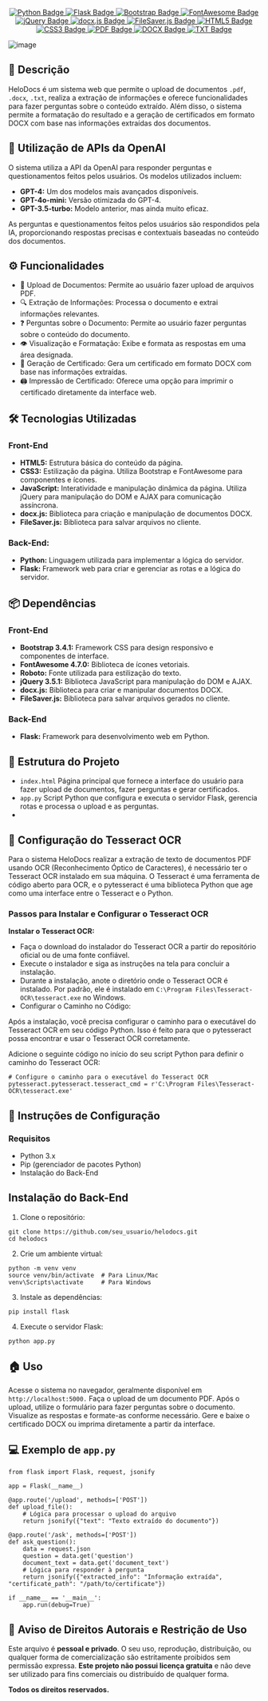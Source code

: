 <p align="center">
  <a href="https://www.python.org/">
    <img src="https://img.shields.io/badge/-Python-3776AB?style=flat-square&logo=python&logoColor=white" alt="Python Badge" />
  </a>
  <a href="https://flask.palletsprojects.com/en/2.3.x/">
    <img src="https://img.shields.io/badge/-Flask-000000?style=flat-square&logo=flask&logoColor=white" alt="Flask Badge" />
  </a>
  <a href="https://getbootstrap.com/">
    <img src="https://img.shields.io/badge/-Bootstrap-563D7C?style=flat-square&logo=bootstrap&logoColor=white" alt="Bootstrap Badge" />
  </a>
  <a href="https://fontawesome.com/">
    <img src="https://img.shields.io/badge/-FontAwesome-339AF0?style=flat-square&logo=font-awesome&logoColor=white" alt="FontAwesome Badge" />
  </a>
  <a href="https://jquery.com/">
    <img src="https://img.shields.io/badge/-jQuery-0769AD?style=flat-square&logo=jquery&logoColor=white" alt="jQuery Badge" />
  </a>
  <a href="https://github.com/dolanmiu/docx">
    <img src="https://img.shields.io/badge/-docx.js-000000?style=flat-square&logo=docx&logoColor=white" alt="docx.js Badge" />
  </a>
  <a href="https://github.com/eligrey/FileSaver.js">
    <img src="https://img.shields.io/badge/-FileSaver.js-FFD400?style=flat-square&logo=file-saver&logoColor=white" alt="FileSaver.js Badge" />
  </a>
  <a href="https://developer.mozilla.org/en-US/docs/Web/HTML">
    <img src="https://img.shields.io/badge/-HTML5-E34F26?style=flat-square&logo=html5&logoColor=white" alt="HTML5 Badge" />
  </a>
  <a href="https://developer.mozilla.org/en-US/docs/Web/CSS">
    <img src="https://img.shields.io/badge/-CSS3-1572B6?style=flat-square&logo=css3&logoColor=white" alt="CSS3 Badge" />
  </a>
  <a href="https://www.adobe.com/acrobat/pdf-reader.html">
    <img src="https://img.shields.io/badge/-PDF-000000?style=flat-square&logo=pdf&logoColor=white" alt="PDF Badge" />
  </a>
  <a href="https://www.microsoft.com/en-us/microsoft-365/word">
    <img src="https://img.shields.io/badge/-DOCX-000000?style=flat-square&logo=word&logoColor=white" alt="DOCX Badge" />
  </a>
  <a href="https://en.wikipedia.org/wiki/Plain_text">
    <img src="https://img.shields.io/badge/-TXT-000000?style=flat-square&logo=text-file&logoColor=white" alt="TXT Badge" />
  </a>
</p>

![image](https://github.com/user-attachments/assets/45e15f7a-b7e0-4ac8-8f44-7c6c908bbc75)

## 📜 Descrição
HeloDocs é um sistema web que permite o upload de documentos ```.pdf```, ```.docx```, ```.txt```, realiza a extração de informações e oferece funcionalidades para fazer perguntas sobre o conteúdo extraído. Além disso, o sistema permite a formatação do resultado e a geração de certificados em formato DOCX com base nas informações extraídas dos documentos.

## 🔗 Utilização de APIs da OpenAI

O sistema utiliza a API da OpenAI para responder perguntas e questionamentos feitos pelos usuários. Os modelos utilizados incluem:
- **GPT-4:** Um dos modelos mais avançados disponíveis.
- **GPT-4o-mini:** Versão otimizada do GPT-4.
- **GPT-3.5-turbo:** Modelo anterior, mas ainda muito eficaz.

As perguntas e questionamentos feitos pelos usuários são respondidos pela IA, proporcionando respostas precisas e contextuais baseadas no conteúdo dos documentos.

## ⚙️ Funcionalidades

- 📁 Upload de Documentos: Permite ao usuário fazer upload de arquivos PDF.
- 🔍 Extração de Informações: Processa o documento e extrai informações relevantes.
- ❓ Perguntas sobre o Documento: Permite ao usuário fazer perguntas sobre o conteúdo do documento.
- 👁️ Visualização e Formatação: Exibe e formata as respostas em uma área designada.
- 📝 Geração de Certificado: Gera um certificado em formato DOCX com base nas informações extraídas.
- 🖨️ Impressão de Certificado: Oferece uma opção para imprimir o certificado diretamente da interface web.

## 🛠️ Tecnologias Utilizadas
### Front-End
- **HTML5:** Estrutura básica do conteúdo da página.
- **CSS3:** Estilização da página. Utiliza Bootstrap e FontAwesome para componentes e ícones.
- **JavaScript:** Interatividade e manipulação dinâmica da página. Utiliza jQuery para manipulação do DOM e AJAX para comunicação assíncrona.
- **docx.js:** Biblioteca para criação e manipulação de documentos DOCX.
- **FileSaver.js:** Biblioteca para salvar arquivos no cliente.

### Back-End:

- **Python:** Linguagem utilizada para implementar a lógica do servidor.
- **Flask:** Framework web para criar e gerenciar as rotas e a lógica do servidor.

## 📦 Dependências

### Front-End
- **Bootstrap 3.4.1:** Framework CSS para design responsivo e componentes de interface.
- **FontAwesome 4.7.0:** Biblioteca de ícones vetoriais.
- **Roboto:** Fonte utilizada para estilização do texto.
- **jQuery 3.5.1:** Biblioteca JavaScript para manipulação do DOM e AJAX.
- **docx.js:** Biblioteca para criar e manipular documentos DOCX.
- **FileSaver.js:** Biblioteca para salvar arquivos gerados no cliente.

### Back-End
- **Flask:** Framework para desenvolvimento web em Python.

## 📁 Estrutura do Projeto

- ```index.html``` Página principal que fornece a interface do usuário para fazer upload de documentos, fazer perguntas e gerar certificados.
- ```app.py``` Script Python que configura e executa o servidor Flask, gerencia rotas e processa o upload e as perguntas.
- 
## 📝 Configuração do Tesseract OCR
Para o sistema HeloDocs realizar a extração de texto de documentos PDF usando OCR (Reconhecimento Óptico de Caracteres), é necessário ter o Tesseract OCR instalado em sua máquina. O Tesseract é uma ferramenta de código aberto para OCR, e o pytesseract é uma biblioteca Python que age como uma interface entre o Tesseract e o Python.

### Passos para Instalar e Configurar o Tesseract OCR

**Instalar o Tesseract OCR:**

- Faça o download do instalador do Tesseract OCR a partir do repositório oficial ou de uma fonte confiável.
- Execute o instalador e siga as instruções na tela para concluir a instalação.
- Durante a instalação, anote o diretório onde o Tesseract OCR é instalado. Por padrão, ele é instalado em ```C:\Program Files\Tesseract-OCR\tesseract.exe``` no Windows.
- Configurar o Caminho no Código:

Após a instalação, você precisa configurar o caminho para o executável do Tesseract OCR em seu código Python. Isso é feito para que o pytesseract possa encontrar e usar o Tesseract OCR corretamente.

Adicione o seguinte código no início do seu script Python para definir o caminho do Tesseract OCR:

```
# Configure o caminho para o executável do Tesseract OCR
pytesseract.pytesseract.tesseract_cmd = r'C:\Program Files\Tesseract-OCR\tesseract.exe'
```

## 🚀 Instruções de Configuração

### Requisitos

- Python 3.x
- Pip (gerenciador de pacotes Python)
- Instalação do Back-End

## Instalação do Back-End

1. Clone o repositório:

```
git clone https://github.com/seu_usuario/helodocs.git
cd helodocs
```

2. Crie um ambiente virtual:

```
python -m venv venv
source venv/bin/activate  # Para Linux/Mac
venv\Scripts\activate     # Para Windows
```

3. Instale as dependências:

```
pip install flask
```

4. Execute o servidor Flask:

```
python app.py
```

## 🏠 Uso
Acesse o sistema no navegador, geralmente disponível em ```http://localhost:5000.```
Faça o upload de um documento PDF.
Após o upload, utilize o formulário para fazer perguntas sobre o documento.
Visualize as respostas e formate-as conforme necessário.
Gere e baixe o certificado DOCX ou imprima diretamente a partir da interface.

## 💻 Exemplo de ```app.py```

```
from flask import Flask, request, jsonify

app = Flask(__name__)

@app.route('/upload', methods=['POST'])
def upload_file():
    # Lógica para processar o upload do arquivo
    return jsonify({"text": "Texto extraído do documento"})

@app.route('/ask', methods=['POST'])
def ask_question():
    data = request.json
    question = data.get('question')
    document_text = data.get('document_text')
    # Lógica para responder à pergunta
    return jsonify({"extracted_info": "Informação extraída", "certificate_path": "/path/to/certificate"})

if __name__ == '__main__':
    app.run(debug=True)
```
## 🚨 Aviso de Direitos Autorais e Restrição de Uso 

Este arquivo é **pessoal e privado**. O seu uso, reprodução, distribuição, ou qualquer forma de comercialização são estritamente proibidos sem permissão expressa. **Este projeto não possui licença gratuita** e não deve ser utilizado para fins comerciais ou distribuído de qualquer forma.

**Todos os direitos reservados.**
